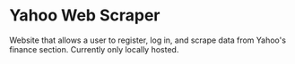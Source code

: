 # Yahoo Web Scraper

Website that allows a user to register, log in, and scrape data from Yahoo's finance section. Currently only locally hosted.
